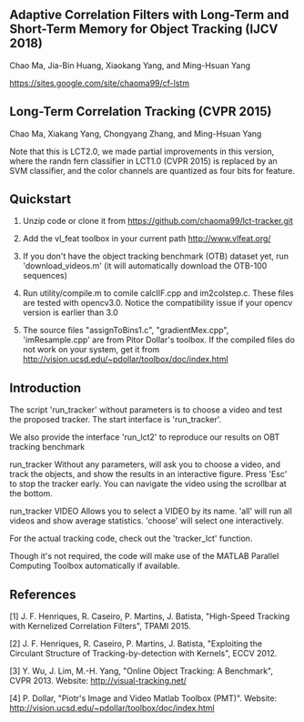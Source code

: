 ## Adaptive Correlation Filters with Long-Term and Short-Term Memory for Object Tracking (IJCV 2018)

Chao Ma, Jia-Bin Huang, Xiaokang Yang, and Ming-Hsuan Yang

https://sites.google.com/site/chaoma99/cf-lstm

## Long-Term Correlation Tracking (CVPR 2015)

Chao Ma, Xiakang Yang, Chongyang Zhang, and Ming-Hsuan Yang


Note that this is LCT2.0, we made partial improvements in this version, where the randn fern classifier in LCT1.0 (CVPR 2015) is replaced by an SVM classifier, and the color channels are quantized as four bits for feature.

## Quickstart

1. Unzip code or clone it from https://github.com/chaoma99/lct-tracker.git

2. Add the vl_feat toolbox in your current path
   http://www.vlfeat.org/

3. If you don't have the object tracking benchmark (OTB) dataset yet, run 'download_videos.m' (it will automatically download the OTB-100 sequences)

4. Run utility/compile.m to comile calcIIF.cpp and im2colstep.c. These files are tested with opencv3.0. Notice the compatibility issue if your opencv version is earlier than 3.0

5. The source files "assignToBins1.c", "gradientMex.cpp", 'imResample.cpp' are from Pitor Dollar's toolbox. 
   If the compiled files do not work on your system, get it from
   http://vision.ucsd.edu/~pdollar/toolbox/doc/index.html 

## Introduction

The script 'run_tracker' without parameters is to choose a video and test the proposed tracker. The start interface is 'run_tracker'.

We also provide the interface 'run_lct2' to reproduce our results on OBT tracking benchmark

 run_tracker
   Without any parameters, will ask you to choose a video, and track the objects, 
   and show the results in an interactive figure. Press 'Esc' to stop the tracker early. 
   You can navigate the video using the scrollbar at the bottom.

 run_tracker VIDEO
   Allows you to select a VIDEO by its name. 'all' will run all videos
   and show average statistics. 'choose' will select one interactively.

For the actual tracking code, check out the 'tracker_lct' function.

Though it's not required, the code will make use of the MATLAB Parallel Computing
Toolbox automatically if available.

## References

[1] J. F. Henriques, R. Caseiro, P. Martins, J. Batista, "High-Speed Tracking with
Kernelized Correlation Filters", TPAMI 2015.

[2] J. F. Henriques, R. Caseiro, P. Martins, J. Batista, "Exploiting the Circulant
Structure of Tracking-by-detection with Kernels", ECCV 2012.

[3] Y. Wu, J. Lim, M.-H. Yang, "Online Object Tracking: A Benchmark", CVPR 2013.
Website: http://visual-tracking.net/

[4] P. Dollar, "Piotr's Image and Video Matlab Toolbox (PMT)".
Website: http://vision.ucsd.edu/~pdollar/toolbox/doc/index.html
